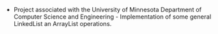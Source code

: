 
- Project associated with the University of Minnesota Department of Computer Science and Engineering -
Implementation of some general LinkedList an ArrayList operations.
